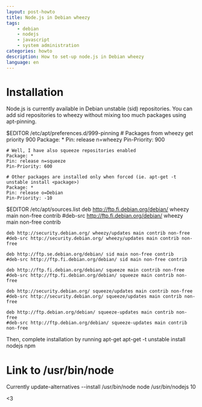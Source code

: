 ```yaml
---
layout: post-howto
title: Node.js in Debian wheezy
tags:
    - debian
    - nodejs
    - javascript
    - system administration
categories: howto
description: How to set-up node.js in Debian wheezy
language: en
---
```


# Installation
Node.js is currently available in Debian unstable (sid) repositories. You can add sid repositories to wheezy without mixing too much packages using apt-pinning.

$EDITOR /etc/apt/preferences.d/999-pinning
    # Packages from wheezy get priority 900
    Package: *
    Pin: release n=wheezy
    Pin-Priority: 900

    # Well, I have also squeeze repositories enabled
    Package: *
    Pin: release n=squeeze
    Pin-Priority: 600

    # Other packages are installed only when forced (ie. apt-get -t unstable install <package>)
    Package: *
    Pin: release o=Debian
    Pin-Priority: -10

$EDITOR /etc/apt/sources.list
    deb http://ftp.fi.debian.org/debian/ wheezy main non-free contrib
    #deb-src http://ftp.fi.debian.org/debian/ wheezy main non-free contrib
    
    deb http://security.debian.org/ wheezy/updates main contrib non-free
    #deb-src http://security.debian.org/ wheezy/updates main contrib non-free
    
    deb http://ftp.se.debian.org/debian/ sid main non-free contrib
    #deb-src http://ftp.fi.debian.org/debian/ sid main non-free contrib
    
    deb http://ftp.fi.debian.org/debian/ squeeze main contrib non-free
    #deb-src http://ftp.fi.debian.org/debian/ squeeze main contrib non-free
    
    deb http://security.debian.org/ squeeze/updates main contrib non-free
    #deb-src http://security.debian.org/ squeeze/updates main contrib non-free
    
    deb http://ftp.debian.org/debian/ squeeze-updates main contrib non-free
    #deb-src http://ftp.debian.org/debian/ squeeze-updates main contrib non-free

Then, complete installation by running apt-get
    apt-get -t unstable install nodejs npm


# Link to /usr/bin/node
Currently
    update-alternatives --install /usr/bin/node node /usr/bin/nodejs 10    


<3
